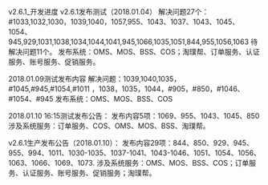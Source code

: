 v2.6.1_开发进度
v2.6.1发布测试（2018.01.04）
解决问题27个：#1033,1032,1030，1039,1040，1057,955、1043、1037、1043、1045、1054、945,929,1031,1038,1034,1044,1041,945,1066,1035,1051,844,955,1056,1063
待解决问题11个。
发布系统：OMS、MOS、BSS、COS；淘璞帮、订单服务、认证服务、账号服务、促销服务。

2018.01.09测试发布内容
解决问题：1039,1040,1035，#1045,#945,#1054,#1011 ，1038，1035，1044，#905，#850，#1046、#1054、#945
发布系统：OMS、MOS、BSS、COS

2018.01.10 16:15测试发布公告：
发布内容5项：1069、955、1043、1045、850
涉及系统服务：订单服务、COS、OMS、MOS、BSS、淘璞帮。


v2.6.1生产发布公告（2018.01.10）：
发布内容29项：844、850、929、945、955、994、1011、1030-1035、1037-1041、1043-1046、1051、1054、1056、1063、1066、1069、1073.
涉及系统服务：OMS、MOS、BSS、COS；订单服务、认证服务、账号服务、促销服务；淘璞帮。